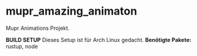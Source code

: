 # mupr_amazing_animaton

Mupr Animations Projekt.

**BUILD SETUP**
Dieses Setup ist für Arch Linux gedacht.
**Benötigte Pakete:**
rustup, node
